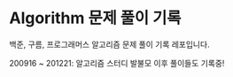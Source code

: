 # Algorithm 문제 풀이 기록
백준, 구름, 프로그래머스 알고리즘 문제 풀이 기록 레포입니다.

200916 ~ 201221: 알고리즘 스터디 발불모
이후 풀이들도 기록중!
